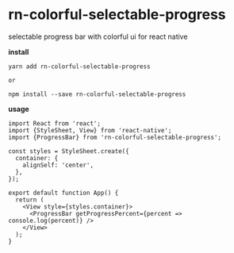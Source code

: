 # rn-colorful-selectable-progress

selectable progress bar with colorful ui for react native


**install**
```
yarn add rn-colorful-selectable-progress

or

npm install --save rn-colorful-selectable-progress
```

**usage**
```
import React from 'react';
import {StyleSheet, View} from 'react-native';
import {ProgressBar} from 'rn-colorful-selectable-progress';

const styles = StyleSheet.create({
  container: {
    alignSelf: 'center',
  },
});

export default function App() {
  return (
    <View style={styles.container}>
      <ProgressBar getProgressPercent={percent => console.log(percent)} />
    </View>
  );
}
```
